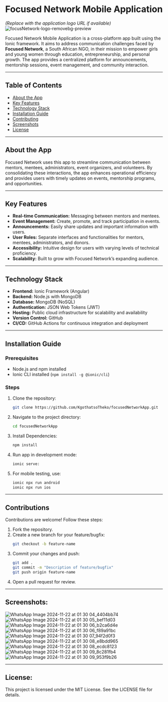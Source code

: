 # Focused Network Mobile Application

 *(Replace with the application logo URL if available)*
![focusNetwork-logo-removebg-preview](https://github.com/user-attachments/assets/c92898c3-721e-44db-89b1-788545d7c380)

Focused Network Mobile Application is a cross-platform app built using the Ionic framework. It aims to address communication challenges faced by **Focused Network**, a South African NGO, in their mission to empower girls and young women through education, entrepreneurship, and personal growth. The app provides a centralized platform for announcements, mentorship sessions, event management, and community interaction.

---

## Table of Contents

- [About the App](#about-the-app)
- [Key Features](#key-features)
- [Technology Stack](#technology-stack)
- [Installation Guide](#installation-guide)
- [Contributing](#contributing)
- [Screenshots](#screenshots)
- [License](#license)

---

## About the App

Focused Network uses this app to streamline communication between mentors, mentees, administrators, event organizers, and volunteers. By consolidating these interactions, the app enhances operational efficiency and provides users with timely updates on events, mentorship programs, and opportunities.

---

## Key Features

- **Real-time Communication:** Messaging between mentors and mentees.
- **Event Management:** Create, promote, and track participation in events.
- **Announcements:** Easily share updates and important information with users.
- **User Roles:** Separate interfaces and functionalities for mentors, mentees, administrators, and donors.
- **Accessibility:** Intuitive design for users with varying levels of technical proficiency.
- **Scalability:** Built to grow with Focused Network’s expanding audience.

---

## Technology Stack

- **Frontend:** Ionic Framework (Angular)
- **Backend:** Node.js with MongoDB
- **Database:** MongoDB (NoSQL)
- **Authentication:** JSON Web Tokens (JWT)
- **Hosting:** Public cloud infrastructure for scalability and availability
- **Version Control:** GitHub
- **CI/CD:** GitHub Actions for continuous integration and deployment

---

## Installation Guide

### Prerequisites

- Node.js and npm installed
- Ionic CLI installed (`npm install -g @ionic/cli`)

### Steps

1. Clone the repository:
   ```bash
   git clone https://github.com/KgothatsoTheko/focusedNetworkApp.git
2. Navigate to the project directory:
   ```bash
   cd focusedNetworkApp
3. Install Dependencies:
   ```bash
   npm install
4. Run app in development mode:
   ```bash
   ionic serve:
5. For mobile testing, use:
   ```bash
   ionic npx run android
   ionic npx run ios

---

## Contributions

Contributions are welcome! Follow these steps:

1. Fork the repository.
2. Create a new branch for your feature/bugfix:
   ```bash
   git checkout -b feature-name
3. Commit your changes and push:
   ```bash
   git add .
   git commit -m "Description of feature/bugfix"
   git push origin feature-name
4. Open a pull request for review.

---

## Screenshots:

![WhatsApp Image 2024-11-22 at 01 30 04_4404bb74](https://github.com/user-attachments/assets/bd7f5676-d5cb-4712-9551-e5cf54bb4934)
![WhatsApp Image 2024-11-22 at 01 30 05_bef11d03](https://github.com/user-attachments/assets/4b6f754e-a9bf-40c0-a3f2-aa564f993312)
![WhatsApp Image 2024-11-22 at 01 30 06_b2ca6d4e](https://github.com/user-attachments/assets/ce868f7b-ed8e-48ec-b7df-3eaecfc26191)
![WhatsApp Image 2024-11-22 at 01 30 06_f89a91bc](https://github.com/user-attachments/assets/3beaaab1-c9b5-4a3f-b32a-2d06b0462841)
![WhatsApp Image 2024-11-22 at 01 30 07_94f2d0f3](https://github.com/user-attachments/assets/22bf03f2-4b8f-4c37-9c8a-9c661b23fedc)
![WhatsApp Image 2024-11-22 at 01 30 08_e8bdd965](https://github.com/user-attachments/assets/9dc446c6-102d-4bab-a9ea-4acf7ef09a96)
![WhatsApp Image 2024-11-22 at 01 30 08_ecdc8123](https://github.com/user-attachments/assets/aee1c089-81a5-475c-a62e-c4ea3f2d5744)
![WhatsApp Image 2024-11-22 at 01 30 09_8c281fb4](https://github.com/user-attachments/assets/d49931bf-b911-4890-9968-b7def2656b76)
![WhatsApp Image 2024-11-22 at 01 30 09_953f9b26](https://github.com/user-attachments/assets/da9b3350-86c1-4872-9a75-cfc47a1d0d2a)

---


## License:

This project is licensed under the MIT License. See the LICENSE file for details.
